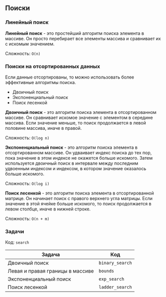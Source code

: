 ## Поиски

### Линейный поиск

**Линейный поиск** - это простейший алгоритм поиска элемента в массиве. Он просто перебирает все элементы массива и
сравнивает их с искомым значением.

Сложность: `O(n)`

### Поиски на отсортированных данных

Если данные отсортированы, то можно использовать более эффективные алгоритмы поиска.

- Двоичный поиск
- Экспоненциальный поиск
- Поиск лесенкой

**Двоичный поиск** - это алгоритм поиска элемента в отсортированном массиве. Он сравнивает искомое значение с элементом в
середине массива. Если значение меньше, то поиск продолжается в левой половине массива, иначе в правой.

Сложность: `O(log n)`

**Экспоненциальный поиск** - это алгоритм поиска элемента в отсортированном массиве. Он удваивает индекс поиска до тех пор,
пока значение в этом индексе не окажется больше искомого. Затем используется двоичный поиск в интервале между последним
удвоенным индексом и индексом, в котором значение оказалось больше искомого.

Сложность: `O(log i)`

**Поиск лесенкой** - это алгоритм поиска элемента в отсортированной матрице. Он начинает поиск с правого верхнего угла
матрицы. Если значение в этой ячейке больше искомого, то поиск продолжается в левом столбце, иначе в нижней строке.

Сложность: `O(n + m)`

### Задачи

Код: `search`

| Задача                           | Код             |
|----------------------------------|-----------------|
| Двоичный поиск                   | `binary_search` |
| Левая и правая границы в массиве | `bounds`        |
| Экспоненциальный поиск           | `exp_search`    |
| Поиск лесенкой                   | `ladder_search` |
